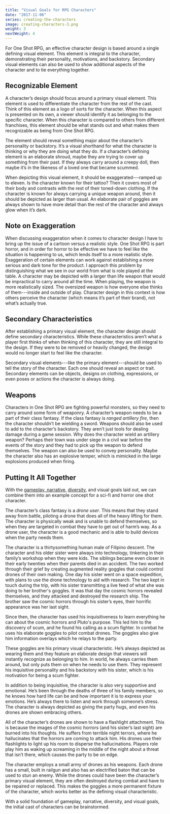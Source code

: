 ```yaml
---
title: "Visual Goals for RPG Characters"
date: "2017-11-06"
series: creating-the-characters
image: creating-characters-3.png
weight: 3
nextWeight: 4
---
```


For One Shot RPG, an effective character design is based around a single defining visual element. This element is integral to the character, demonstrating their personality, motivations, and backstory. Secondary visual elements can also be used to show additional aspects of the character and to tie everything together.<!--more-->

## Recognizable Element
A character’s design should focus around a primary visual element. This element is used to differentiate the character from the rest of the cast. Think of this element as a logo of sorts for the character. When this aspect is presented on its own, a viewer should identify it as belonging to the specific character. When this character is compared to others from different franchises, this element should be what stands out and what makes them recognizable as being from One Shot RPG.

The element should reveal something major about the character’s personality or backstory. It’s a visual shorthand for what the character is thinking or why they are doing what they do. If a character’s defining element is an elaborate shroud, maybe they are trying to cover up something from their past. If they always carry around a creepy doll, then maybe it’s in the likeness of a loved one that became scummed.

When depicting this visual element, it should be exaggerated---ramped up to eleven. Is the character known for their tattoo? Then it covers most of their body and contrasts with the rest of their toned-down clothing. If the character is known for always carrying a unique weapon around, then it should be depicted as larger than usual. An elaborate pair of goggles are always shown to have more detail than the rest of the character and always glow when it’s dark.

## Note on Exaggeration
When discussing exaggeration when it comes to character design I have to bring up the issue of a cartoon versus a realistic style. One Shot RPG is part horror, and in order for horror to be effective we have to feel like the situation is happening to us, which lends itself to a more realistic style. Exaggeration of certain elements can work against establishing a more serious and dark tone for the product. I approach this problem by distinguishing what we see in our world from what is role played at the table. A character may be depicted with a larger than life weapon that would be impractical to carry around all the time. When playing, the weapon is more realistically sized. The oversized weapon is how everyone else thinks of them---inside and outside of play. Character design in this context is how others perceive the character (which means it’s part of their brand), not what’s actually true.

## Secondary Characteristics
After establishing a primary visual element, the character design should define secondary characteristics. While these characteristics aren’t what a player first thinks of when thinking of this character, they are still integral to the design. If they were to be removed or heavily changed, the design would no longer start to feel like the character.

Secondary visual elements---like the primary element---should be used to tell the story of the character. Each one should reveal an aspect or trait. Secondary elements can be objects, designs on clothing, expressions, or even poses or actions the character is always doing.

## Weapons
Characters in One Shot RPG are fighting powerful monsters, so they need to carry around some form of weaponry. A character’s weapon needs to be a part of their class fantasy. If the class fantasy is _ranged artillery fire_, then the character shouldn’t be wielding a sword. Weapons should also be used to add to the character’s backstory. They aren’t just tools for dealing damage during a game session. Why does the character wield an artillery weapon? Perhaps their town was under siege in a civil war before the events of the story and they had to pick up the weapon to defend themselves. The weapon can also be used to convey personality. Maybe the character also has an explosive temper, which is mimicked in the large explosions produced when firing.

## Putting It All Together
With the [gameplay, narrative](/blog/creating-the-characters/gameplay-and-narrative-goals/), [diversity](/blog/creating-the-characters/diversity-goals/), and visual goals laid out, we can combine them into an example concept for a sci-fi and horror one shot character.

The character’s class fantasy is a _drone user_. This means that they stand away from battle, piloting a drone that does all of the heavy lifting for them. The character is physically weak and is unable to defend themselves, so when they are targeted in combat they have to get out of harm’s way. As a drone user, the character is a good mechanic and is able to build devices when the party needs them.

The character is a thirtysomething human male of Filipino descent. The character and his older sister were always into technology, tinkering in their family’s workshop when they were kids. The siblings became even closer in their early twenties when their parents died in an accident. The two worked through their grief by creating augmented reality goggles that could control drones of their own making. One day his sister went on a space expedition, with plans to use the drone technology to aid with research. The two kept in touch during the trip, with his sister transmitting a live feed of what she was doing to her brother's goggles. It was that day the cosmic horrors revealed themselves, and they attacked and destroyed the research ship. The brother saw the cosmic horrors through his sister’s eyes, their horrific appearance was her last sight.

Since then, the character has used his inquisitiveness to learn everything he can about the cosmic horrors and Pluto's purpose. This led him to the discovery of scum, and he found his calling as a scum fighter. In combat he uses his elaborate goggles to pilot combat drones. The goggles also give him information overlays which he relays to the party.

These goggles are his primary visual characteristic. He’s always depicted as wearing them and they feature an elaborate design that viewers will instantly recognize as belonging to him. In world, he always carries them around, but only puts them on when he needs to use them. They represent his inquisitive personality and his backstory with his sister, which is his motivation for being a scum fighter.

In addition to being inquisitive, the character is also very supportive and emotional. He’s been through the deaths of three of his family members, so he knows how hard life can be and how important it is to express your emotions. He’s always there to listen and work through someone’s stress. The character is always depicted as giving the party hugs, and even his drones are shown embracing others.

All of the character’s drones are shown to have a flashlight attachment. This is because the images of the cosmic horrors (and his sister’s last sight) are burned into his thoughts. He suffers from terrible night terrors, where he hallucinates that the horrors are coming to attack him. His drones use their flashlights to light up his room to disperse the hallucinations. Players role play him as waking up screaming in the middle of the night about a threat that isn’t there, which causes the party to be on edge.

The character employs a small army of drones as his weapons. Each drone has a small, built in railgun and also has an electrified baton that can be used to stun an enemy. While the drones could have been the character’s primary visual element, they are often destroyed during combat and have to be repaired or replaced. This makes the goggles a more permanent fixture of the character, which works better as the defining visual characteristic.

With a solid foundation of gameplay, narrative, diversity, and visual goals, the initial cast of characters can be brainstormed.

